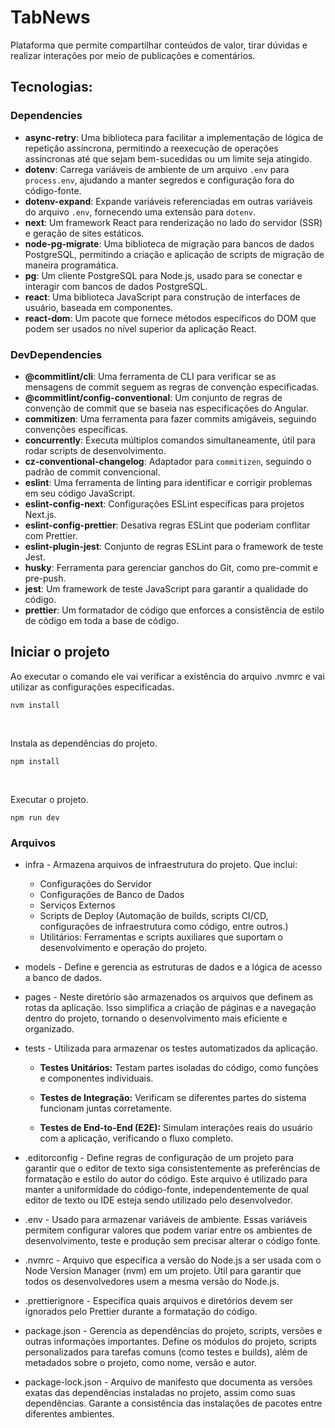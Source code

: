 # TabNews

Plataforma que permite compartilhar conteúdos de valor, tirar dúvidas e realizar interações por meio de publicações e comentários.

## Tecnologias:

### Dependencies

- **async-retry**: Uma biblioteca para facilitar a implementação de lógica de repetição assíncrona, permitindo a reexecução de operações assíncronas até que sejam bem-sucedidas ou um limite seja atingido.
- **dotenv**: Carrega variáveis de ambiente de um arquivo `.env` para `process.env`, ajudando a manter segredos e configuração fora do código-fonte.
- **dotenv-expand**: Expande variáveis referenciadas em outras variáveis do arquivo `.env`, fornecendo uma extensão para `dotenv`.
- **next**: Um framework React para renderização no lado do servidor (SSR) e geração de sites estáticos.
- **node-pg-migrate**: Uma biblioteca de migração para bancos de dados PostgreSQL, permitindo a criação e aplicação de scripts de migração de maneira programática.
- **pg**: Um cliente PostgreSQL para Node.js, usado para se conectar e interagir com bancos de dados PostgreSQL.
- **react**: Uma biblioteca JavaScript para construção de interfaces de usuário, baseada em componentes.
- **react-dom**: Um pacote que fornece métodos específicos do DOM que podem ser usados no nível superior da aplicação React.

### DevDependencies

- **@commitlint/cli**: Uma ferramenta de CLI para verificar se as mensagens de commit seguem as regras de convenção especificadas.
- **@commitlint/config-conventional**: Um conjunto de regras de convenção de commit que se baseia nas especificações do Angular.
- **commitizen**: Uma ferramenta para fazer commits amigáveis, seguindo convenções específicas.
- **concurrently**: Executa múltiplos comandos simultaneamente, útil para rodar scripts de desenvolvimento.
- **cz-conventional-changelog**: Adaptador para `commitizen`, seguindo o padrão de commit convencional.
- **eslint**: Uma ferramenta de linting para identificar e corrigir problemas em seu código JavaScript.
- **eslint-config-next**: Configurações ESLint específicas para projetos Next.js.
- **eslint-config-prettier**: Desativa regras ESLint que poderiam conflitar com Prettier.
- **eslint-plugin-jest**: Conjunto de regras ESLint para o framework de teste Jest.
- **husky**: Ferramenta para gerenciar ganchos do Git, como pre-commit e pre-push.
- **jest**: Um framework de teste JavaScript para garantir a qualidade do código.
- **prettier**: Um formatador de código que enforces a consistência de estilo de código em toda a base de código.

## Iniciar o projeto

Ao executar o comando ele vai verificar a existência do arquivo .nvmrc e vai utilizar as configurações especificadas.

```
nvm install
```

<br>

Instala as dependências do projeto.

```
npm install
```

<br>

Executar o projeto.

```
npm run dev
```

### Arquivos

- infra - Armazena arquivos de infraestrutura do projeto. Que inclui:

  - Configurações do Servidor
  - Configurações de Banco de Dados
  - Serviços Externos
  - Scripts de Deploy (Automação de builds, scripts CI/CD, configurações de infraestrutura como código, entre outros.)
  - Utilitários: Ferramentas e scripts auxiliares que suportam o desenvolvimento e operação do projeto.

- models - Define e gerencia as estruturas de dados e a lógica de acesso a banco de dados.

- pages - Neste diretório são armazenados os arquivos que definem as rotas da aplicação. Isso simplifica a criação de páginas e a navegação dentro do projeto, tornando o desenvolvimento mais eficiente e organizado.

- tests - Utilizada para armazenar os testes automatizados da aplicação.

  - **Testes Unitários:** Testam partes isoladas do código, como funções e componentes individuais.

  - **Testes de Integração:** Verificam se diferentes partes do sistema funcionam juntas corretamente.

  - **Testes de End-to-End (E2E):** Simulam interações reais do usuário com a aplicação, verificando o fluxo completo.

- .editorconfig - Define regras de configuração de um projeto para garantir que o editor de texto siga consistentemente as preferências de formatação e estilo do autor do código. Este arquivo é utilizado para manter a uniformidade do código-fonte, independentemente de qual editor de texto ou IDE esteja sendo utilizado pelo desenvolvedor.

- .env - Usado para armazenar variáveis de ambiente. Essas variáveis permitem configurar valores que podem variar entre os ambientes de desenvolvimento, teste e produção sem precisar alterar o código fonte.

- .nvmrc - Arquivo que especifica a versão do Node.js a ser usada com o Node Version Manager (nvm) em um projeto. Útil para garantir que todos os desenvolvedores usem a mesma versão do Node.js.

- .prettierignore - Especifica quais arquivos e diretórios devem ser ignorados pelo Prettier durante a formatação do código.

- package.json - Gerencia as dependências do projeto, scripts, versões e outras informações importantes. Define os módulos do projeto, scripts personalizados para tarefas comuns (como testes e builds), além de metadados sobre o projeto, como nome, versão e autor.

- package-lock.json - Arquivo de manifesto que documenta as versões exatas das dependências instaladas no projeto, assim como suas dependências. Garante a consistência das instalações de pacotes entre diferentes ambientes.
